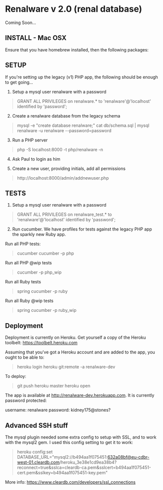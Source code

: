 Renalware v 2.0 (renal database)
============

Coming Soon...

INSTALL - Mac OSX
-------

Ensure that you have homebrew installed, then the following packages:

SETUP
-----

If you're setting up the legacy (v1) PHP app, the following should be enough to get going...

1. Setup a mysql user renalware with a password

> GRANT ALL PRIVILEGES on renalware.* to 'renalware'@'localhost' identified by 'password';

2. Create a renalware database from the legacy schema

> mysql -e "create database renalware;"
> cat db/schema.sql | mysql renalware -u renalware --password=password

3. Run a PHP server

> php -S localhost:8000 -t php/renalware -n

4. Ask Paul to login as him

5. Create a new user, providing initials, add all permissions

> http://localhost:8000/admin/addnewuser.php

TESTS
-----

1. Setup a mysql user renalware with a password

> GRANT ALL PRIVILEGES on renalware_test.* to 'renalware'@'localhost' identified by 'password';

2. Run cucumber. We have profiles for tests against the legacy PHP app the sparkly new Ruby app.

Run all PHP tests:

> cucumber
> cucumber -p php

Run all PHP @wip tests

> cucumber -p php_wip

Run all Ruby tests

> spring cucumber -p ruby

Run all Ruby @wip tests

> spring cucumber -p ruby_wip

Deployment
----------

Deployment is currently on Heroku. Get yourself a copy of the Heroku toolbelt: https://toolbelt.heroku.com

Assuming that you've got a Heroku account and are added to the app, you ought to
be able to:

> heroku login
> heroku git:remote -a renalware-dev

To deploy:
> git push heroku master
> heroku open

The app is available at http://renalware-dev.herokuapp.com. It is currently password protected:

username: renalware
password: kidney175@stones?

Advanced SSH stuff
------------------

The mysql plugin needed some extra config to setup with SSL, and to work with the
mysql2 gem. I used this config setting to get it to work:

> heroku config:set DATABASE_URL="mysql2://b494aa1f075451:632a08bf@eu-cdbr-west-01.cleardb.com/heroku_3e38e1cd9ea38b4?reconnect=true&sslca=cleardb-ca.pem&sslcert=b494aa1f075451-cert.pem&sslkey=b494aa1f075451-key.pem"

More info:
https://www.cleardb.com/developers/ssl_connections
